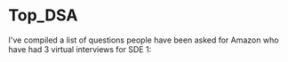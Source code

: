 # Top_DSA
I've compiled a list of questions people have been asked for Amazon who have had 3 virtual interviews for SDE 1:
